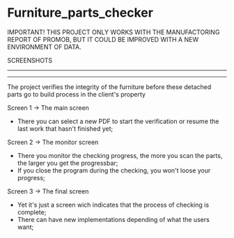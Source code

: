 # Furniture_parts_checker

IMPORTANT! THIS PROJECT ONLY WORKS WITH THE MANUFACTORING REPORT OF PROMOB, BUT IT COULD BE IMPROVED WITH A NEW ENVIRONMENT OF DATA.

SCREENSHOTS
____________________________________________________________________________________________________________________________________

____________________________________________________________________________________________________________________________________
The project verifies the integrity of the furniture before these detached parts go to build process in the client's property

Screen 1 -> The main screen
  * There you can select a new PDF to start the verification or resume the last work that hasn't finished yet;

Screen 2 -> The monitor screen
  * There you monitor the checking progress, the more you scan the parts, the larger you get the progressbar;
  * If you close the program during the checking, you won't loose your progress;
  
Screen 3 -> The final screen
  * Yet it's just a screen wich indicates that the process of checking is complete;
  * There can have new implementations depending of what the users want;
